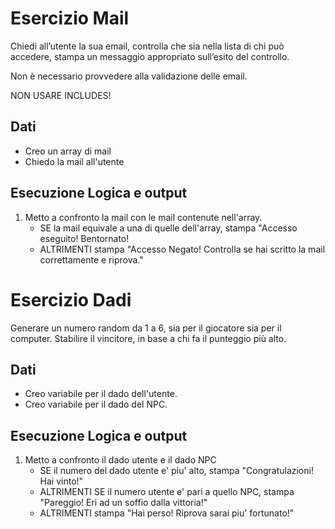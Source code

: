 # Esercizio Mail
Chiedi all’utente la sua email, controlla che sia nella lista di chi può accedere,
stampa un messaggio appropriato sull’esito del controllo.

Non è necessario provvedere alla validazione delle email.

NON USARE INCLUDES!

## Dati
- Creo un array di mail
- Chiedo la mail all'utente

## Esecuzione Logica e output
1. Metto a confronto la mail con le mail contenute nell'array.
    - SE la mail equivale a una di quelle dell'array, stampa "Accesso eseguito! Bentornato!
    - ALTRIMENTI stampa "Accesso Negato! Controlla se hai scritto la mail correttamente e riprova."

# Esercizio Dadi
Generare un numero random da 1 a 6, sia per il giocatore sia per il computer.
Stabilire il vincitore, in base a chi fa il punteggio più alto.

## Dati
- Creo variabile per il dado dell'utente.
- Creo variabile per il dado del NPC.

## Esecuzione Logica e output
1. Metto a confronto il dado utente e il dado NPC
    - SE il numero del dado utente e' piu' alto, stampa "Congratulazioni! Hai vinto!"
    - ALTRIMENTI SE il numero utente e' pari a quello NPC, stampa "Pareggio! Eri ad un soffio dalla vittoria!"
    - ALTRIMENTI stampa "Hai perso! Riprova sarai piu' fortunato!"


